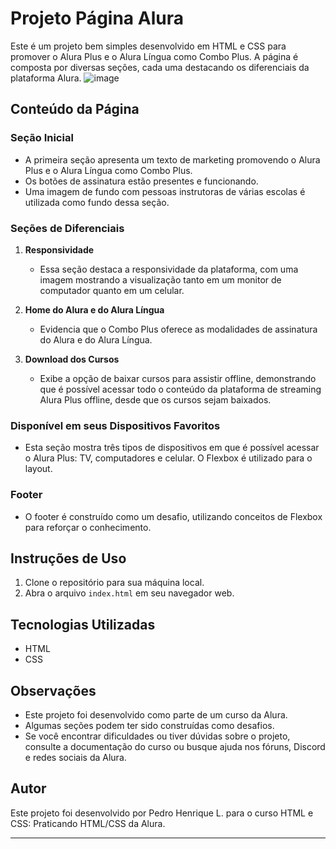 # Projeto Página Alura

Este é um projeto bem simples desenvolvido em HTML e CSS para promover o Alura Plus e o Alura Língua como Combo Plus. A página é composta por diversas seções, cada uma destacando os diferenciais da plataforma Alura.
![image](https://github.com/pepemesquita/Alura_Plus/assets/81587883/56e3eda9-7a77-4989-9e72-33c7b88fc4b2)


## Conteúdo da Página

### Seção Inicial
- A primeira seção apresenta um texto de marketing promovendo o Alura Plus e o Alura Língua como Combo Plus.
- Os botões de assinatura estão presentes e funcionando.
- Uma imagem de fundo com pessoas instrutoras de várias escolas é utilizada como fundo dessa seção.

### Seções de Diferenciais
1. **Responsividade**
   - Essa seção destaca a responsividade da plataforma, com uma imagem mostrando a visualização tanto em um monitor de computador quanto em um celular.

2. **Home do Alura e do Alura Língua**
   - Evidencia que o Combo Plus oferece as modalidades de assinatura do Alura e do Alura Língua.

3. **Download dos Cursos**
   - Exibe a opção de baixar cursos para assistir offline, demonstrando que é possível acessar todo o conteúdo da plataforma de streaming Alura Plus offline, desde que os cursos sejam baixados.

### Disponível em seus Dispositivos Favoritos
- Esta seção mostra três tipos de dispositivos em que é possível acessar o Alura Plus: TV, computadores e celular. O Flexbox é utilizado para o layout.

### Footer
- O footer é construído como um desafio, utilizando conceitos de Flexbox para reforçar o conhecimento.

## Instruções de Uso
1. Clone o repositório para sua máquina local.
2. Abra o arquivo `index.html` em seu navegador web.

## Tecnologias Utilizadas
- HTML
- CSS

## Observações
- Este projeto foi desenvolvido como parte de um curso da Alura.
- Algumas seções podem ter sido construídas como desafios.
- Se você encontrar dificuldades ou tiver dúvidas sobre o projeto, consulte a documentação do curso ou busque ajuda nos fóruns, Discord e redes sociais da Alura.

## Autor
Este projeto foi desenvolvido por Pedro Henrique L. para o curso HTML e CSS: Praticando HTML/CSS da Alura.

---
